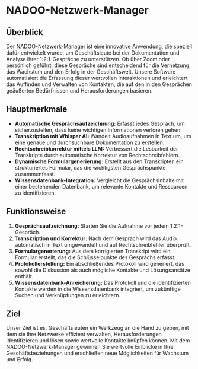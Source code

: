 # NADOO-Netzwerk-Manager

## Überblick
Der NADOO-Netzwerk-Manager ist eine innovative Anwendung, die speziell dafür entwickelt wurde, um Geschäftsleute bei der Dokumentation und Analyse ihrer 1:2:1-Gespräche zu unterstützen. Ob über Zoom oder persönlich geführt, diese Gespräche sind entscheidend für die Vernetzung, das Wachstum und den Erfolg in der Geschäftswelt. Unsere Software automatisiert die Erfassung dieser wertvollen Interaktionen und erleichtert das Auffinden und Verwalten von Kontakten, die auf den in den Gesprächen geäußerten Bedürfnissen und Herausforderungen basieren.

## Hauptmerkmale
- **Automatische Gesprächsaufzeichnung:** Erfasst jedes Gespräch, um sicherzustellen, dass keine wichtigen Informationen verloren gehen.
- **Transkription mit Whisper AI:** Wandelt Audioaufnahmen in Text um, um eine genaue und durchsuchbare Dokumentation zu erstellen.
- **Rechtschreibkorrektur mittels LLM:** Verbessert die Lesbarkeit der Transkripte durch automatische Korrektur von Rechtschreibfehlern.
- **Dynamische Formulargenerierung:** Erstellt aus den Transkripten ein strukturiertes Formular, das die wichtigsten Gesprächspunkte zusammenfasst.
- **Wissensdatenbank-Integration:** Vergleicht die Gesprächsinhalte mit einer bestehenden Datenbank, um relevante Kontakte und Ressourcen zu identifizieren.

## Funktionsweise
1. **Gesprächsaufzeichnung:** Starten Sie die Aufnahme vor jedem 1:2:1-Gespräch.
2. **Transkription und Korrektur:** Nach dem Gespräch wird das Audio automatisch in Text umgewandelt und auf Rechtschreibfehler überprüft.
3. **Formulargenerierung:** Aus dem korrigierten Transkript wird ein Formular erstellt, das die Schlüsselpunkte des Gesprächs erfasst.
4. **Protokollerstellung:** Ein abschließendes Protokoll wird generiert, das sowohl die Diskussion als auch mögliche Kontakte und Lösungsansätze enthält.
5. **Wissensdatenbank-Anreicherung:** Das Protokoll und die identifizierten Kontakte werden in die Wissensdatenbank integriert, um zukünftige Suchen und Verknüpfungen zu erleichtern.

## Ziel
Unser Ziel ist es, Geschäftsleuten ein Werkzeug an die Hand zu geben, mit dem sie ihre Netzwerke effizient verwalten, Herausforderungen identifizieren und lösen sowie wertvolle Kontakte knüpfen können. Mit dem NADOO-Netzwerk-Manager gewinnen Sie wertvolle Einblicke in Ihre Geschäftsbeziehungen und erschließen neue Möglichkeiten für Wachstum und Erfolg.
